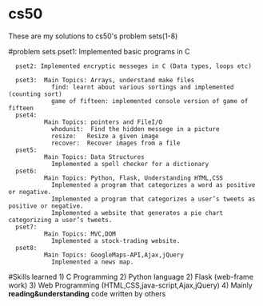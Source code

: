 # cs50

These are my solutions to cs50's problem sets(1-8)

#problem sets 
      pset1: Implemented basic programs in C
      
      pset2: Implemented encryptic messeges in C (Data types, loops etc)
      
      pset3:  Main Topics: Arrays, understand make files
                find: learnt about various sortings and implemented (counting sort)
                game of fifteen: implemented console version of game of fifteen
      pset4:
              Main Topics: pointers and FileI/O
                whodunit:  Find the hidden messege in a picture 
                resize:   Resize a given image
                recover:  Recover images from a file
      pset5:  
              Main Topics: Data Structures
                Implemented a spell checker for a dictionary
      pset6:  
              Main Topics: Python, Flask, Understanding HTML,CSS
                Implemented a program that categorizes a word as positive or negative.
                Implemented a program that categorizes a user’s tweets as positive or negative.
                Implemented a website that generates a pie chart categorizing a user’s tweets.
      pset7:  
              Main Topics: MVC,DOM
                Implemented a stock-trading website.
      pset8:  
              Main Topics: GoogleMaps-API,Ajax,jQuery
                Implemented a news map.
#Skills learned
      1) C Programming
      2) Python language
      2) Flask (web-frame work)
      3) Web Programming (HTML,CSS,java-script,Ajax,jQuery)
      4) Mainly **reading&understanding** code written by others
      
   
